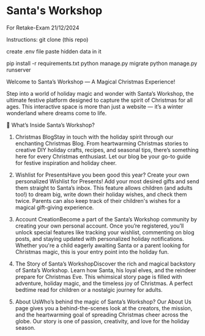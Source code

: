 
# Santa's Workshop

For Retake-Exam 21/12/2024

Instructions:
git clone (this repo)

create .env file
paste hidden data in it

pip install -r requirements.txt
python manage.py migrate
python manage.py runserver

Welcome to Santa’s Workshop — A Magical Christmas Experience!

Step into a world of holiday magic and wonder with Santa’s Workshop, the ultimate festive platform designed to capture the spirit of Christmas for all ages. This interactive space is more than just a website — it’s a winter wonderland where dreams come to life.

🎄 What’s Inside Santa’s Workshop?

1. Christmas BlogStay in touch with the holiday spirit through our enchanting Christmas Blog. From heartwarming Christmas stories to creative DIY holiday crafts, recipes, and seasonal tips, there’s something here for every Christmas enthusiast. Let our blog be your go-to guide for festive inspiration and holiday cheer.

2. Wishlist for PresentsHave you been good this year? Create your own personalized Wishlist for Presents! Add your most desired gifts and send them straight to Santa’s inbox. This feature allows children (and adults too!) to dream big, write down their holiday wishes, and check them twice. Parents can also keep track of their children's wishes for a magical gift-giving experience.

3. Account CreationBecome a part of the Santa’s Workshop community by creating your own personal account. Once you’re registered, you’ll unlock special features like tracking your wishlist, commenting on blog posts, and staying updated with personalized holiday notifications. Whether you're a child eagerly awaiting Santa or a parent looking for Christmas magic, this is your entry point into the holiday fun.

4. The Story of Santa’s WorkshopDiscover the rich and magical backstory of Santa’s Workshop. Learn how Santa, his loyal elves, and the reindeer prepare for Christmas Eve. This whimsical story page is filled with adventure, holiday magic, and the timeless joy of Christmas. A perfect bedtime read for children or a nostalgic journey for adults.

5. About UsWho’s behind the magic of Santa’s Workshop? Our About Us page gives you a behind-the-scenes look at the creators, the mission, and the heartwarming goal of spreading Christmas cheer across the globe. Our story is one of passion, creativity, and love for the holiday season.
